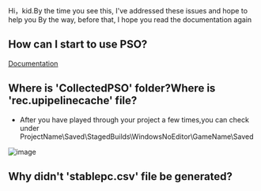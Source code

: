 Hi，kid.By the time you see this, I've addressed these issues and hope to help you 
By the way, before that, I hope you read the documentation again

## How can I start to use PSO?
[Documentation](https://docs.unrealengine.com/4.26/en-US/SharingAndReleasing/PSOCaching/)

## Where is 'CollectedPSO' folder?Where is 'rec.upipelinecache' file?
* After you have played through your project a few times,you can check under ProjectName\Saved\StagedBuilds\WindowsNoEditor\GameName\Saved

![image](https://github.com/Nanfengzhiwo1/TipsAboutPSO_UEOnWindows/assets/107869748/7043187e-c62c-4b5e-b300-29114460d906)


## Why didn't 'stablepc.csv' file be generated?
